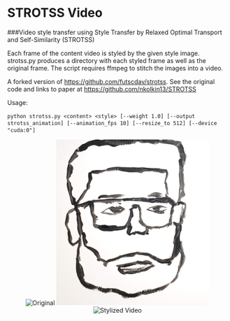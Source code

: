 # STROTSS Video

###Video style transfer using Style Transfer by Relaxed Optimal Transport and Self-Similarity (STROTSS)

Each frame of the content video is styled by the given style image.  strotss.py produces a directory with each styled frame as well as the original frame.  The script requires ffmpeg to stitch the images into a video.

A forked version of https://github.com/futscdav/strotss. See the original code and links to paper at https://github.com/nkolkin13/STROTSS

Usage:
```
python strotss.py <content> <style> [--weight 1.0] [--output strotss_animation] [--animation_fps 10] [--resize_to 512] [--device "cuda:0"]
```

<p align="center">
  <img src="original.gif" width="350" title="Original">
  <img src="style.jpg" width="350" alt="Style Image">
  <img src="styled.gif" width="350" alt="Stylized Video">
</p>

